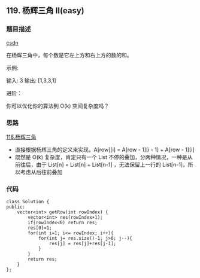 ## 119. 杨辉三角 II(easy)
### 题目描述
[csdn](https://www.polarxiong.com/archives/LeetCode-171-excel-sheet-column-number.html)

在杨辉三角中，每个数是它左上方和右上方的数的和。

示例:

输入: 3 
输出: [1,3,3,1]

进阶：

你可以优化你的算法到 O(k) 空间复杂度吗？

### 思路


[118.杨辉三角]()

- 直接根据杨辉三角的定义来实现，A[row][i] = A[row - 1][i - 1] + A[row - 1][i]
- 既然是 O(k) 复杂度，肯定只有一个 List 不停的叠加，分两种情况，一种是从前往后，由于 List[n] = List[n] + List[n-1] ，无法保留上一行的 List[n-1]，所以考虑从后往前叠加




### 代码
```
class Solution {
public:
    vector<int> getRow(int rowIndex) {
        vector<int> res(rowIndex+1);
        if(rowIndex<0) return res;
        res[0]=1;
        for(int i=1; i<= rowIndex; i++){
            for(int j= res.size()-1; j>0; j--){
                res[j] = res[j]+res[j-1];
            }
        }
        return res;
    }
};
```
